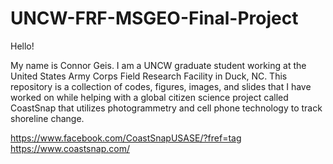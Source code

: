 # UNCW-FRF-MSGEO-Final-Project

Hello!

My name is Connor Geis. I am a UNCW graduate student working at the United States Army Corps Field Research Facility in Duck, NC. 
This repository is a collection of codes, figures, images, and slides that I have worked on while helping with a global citizen science project called CoastSnap that utilizes photogrammetry and cell phone technology to track shoreline change. 

https://www.facebook.com/CoastSnapUSASE/?fref=tag
https://www.coastsnap.com/
